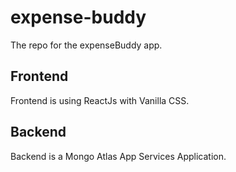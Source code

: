 # expense-buddy

The repo for the expenseBuddy app.

## Frontend

Frontend is using ReactJs with Vanilla CSS.

## Backend

Backend is a Mongo Atlas App Services Application.
